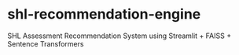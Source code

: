 # shl-recommendation-engine
SHL Assessment Recommendation System using Streamlit + FAISS + Sentence Transformers
